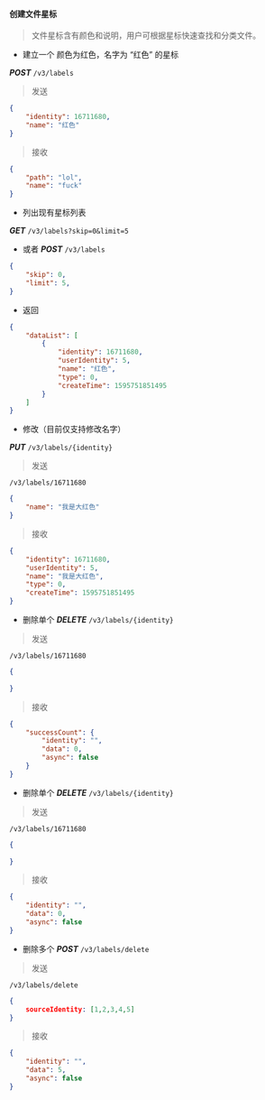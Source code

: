 #### 创建文件星标

> 文件星标含有颜色和说明，用户可根据星标快速查找和分类文件。

* 建立一个 颜色为红色，名字为 “红色” 的星标

***POST*** ```/v3/labels```
> 发送
```json
{
	"identity": 16711680,
	"name": "红色"
}
```
> 接收
```json
{
	"path": "lol",
	"name": "fuck"
}
```
* 列出现有星标列表

***GET*** ```/v3/labels?skip=0&limit=5```
* 或者
***POST*** ```/v3/labels```
```json
{
	"skip": 0,
	"limit": 5,
}
```

* 返回

```json
{
    "dataList": [
        {
            "identity": 16711680,
            "userIdentity": 5,
            "name": "红色",
            "type": 0,
            "createTime": 1595751851495
        }
    ]
}
```



* 修改（目前仅支持修改名字）

***PUT*** ```/v3/labels/{identity}```
> 发送

```/v3/labels/16711680```
```json
{
	"name": "我是大红色"
}
```
> 接收
```json
{
    "identity": 16711680,
    "userIdentity": 5,
    "name": "我是大红色",
    "type": 0,
    "createTime": 1595751851495
}
```


* 删除单个
***DELETE*** ```/v3/labels/{identity}```
> 发送

```/v3/labels/16711680```
```json
{
	
}
```
> 接收
```json
{
    "successCount": {
        "identity": "",
        "data": 0,
        "async": false
    }
}
```


* 删除单个
***DELETE*** ```/v3/labels/{identity}```
> 发送

```/v3/labels/16711680```
```json
{
	
}
```
> 接收
```json
{
    "identity": "",
    "data": 0,
    "async": false
}
```

* 删除多个
***POST*** ```/v3/labels/delete```
> 发送

```/v3/labels/delete```
```json
{
	sourceIdentity: [1,2,3,4,5]
}
```
> 接收
```json
{
    "identity": "",
    "data": 5,
    "async": false
}
```

